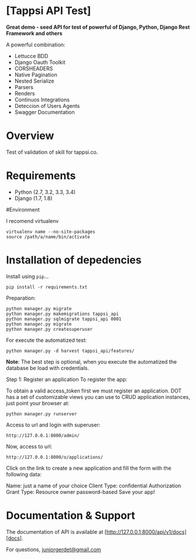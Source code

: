 # [Tappsi API Test]

**Great demo - seed API for test of powerful of Django, Python, Django Rest Framework and others**

A powerful combination:

* Lettucce BDD
* Django Oauth Toolkit
* CORSHEADERS
* Native Pagination
* Nested Serialize
* Parsers
* Renders
* Continuos Integrations
* Deteccion of Users Agents
* Swagger Documentation

# Overview

Test of validation of skill for tappsi.co.

# Requirements

* Python (2.7, 3.2, 3.3, 3.4)
* Django (1.7, 1.8)

#Environment

I recomend virtualenv

    virtualenv name --no-site-packages
    source /path/a/name/bin/activate
    

# Installation of depedencies

Install using `pip`...

    pip install -r requirements.txt

Preparation:

    python manager.py migrate
    python manager.py makemigrations tappsi_api
    python manager.py sqlmigrate tappsi_api 0001 
    python manager.py migrate
    python manager.py createsuperuser
    
For execute the automatized test:

    python manager.py -d harvest tappsi_api/features/


**Note**: The best step is optional, when you execute the automatized the database be load with credentials.

Step 1: Register an application
To register the app:

  To obtain a valid access_token first we must register an application. DOT has a set of customizable views you can use to CRUD application instances, just point your browser at:

    python manager.py runserver 
    
  Access to url and login with superuser:

    http://127.0.0.1:8000/admin/
    
  Now, access to url:

    http://127.0.0.1:8000/o/applications/
  
Click on the link to create a new application and fill the form with the following data:

Name: just a name of your choice
Client Type: confidential
Authorization Grant Type: Resource owner password-based
Save your app!

# Documentation & Support

The documentation of API is available at [http://127.0.0.1:8000/api/v1/docs][docs].

For questions, juniorgerdet@gmail.com
